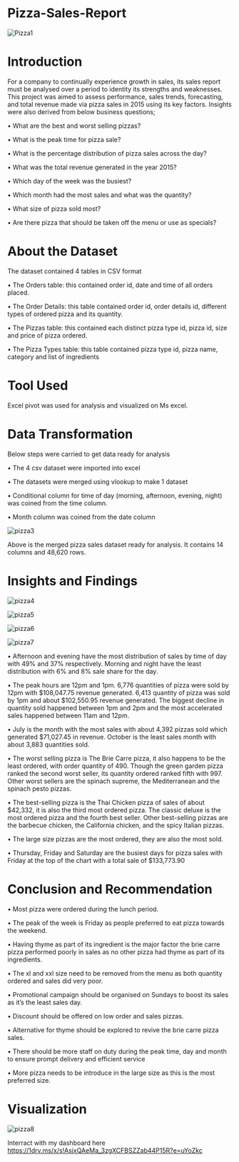 # Pizza-Sales-Report

![Pizza1](https://github.com/learnwithUD/-Pizza-Sales-Report/assets/158782540/ad54832a-6258-483f-b7e2-807442a80293)


# Introduction
For a company to continually experience growth in sales, its sales report must be analysed over a period to identity its strengths and weaknesses. This project was aimed to assess performance, sales trends, forecasting, and total revenue made via pizza sales in 2015 using its key factors.
Insights were also derived from below business questions;

• What are the best and worst selling pizzas?

• What is the peak time for pizza sale?

• What is the percentage distribution of pizza sales across the day?

• What was the total revenue generated in the year 2015?

• Which day of the week was the busiest?

• Which month had the most sales and what was the quantity?

• What size of pizza sold most?

• Are there pizza that should be taken off the menu or use as specials?

# About the Dataset

The dataset contained 4 tables in CSV format

• The Orders table: this contained order id, date and time of all orders placed.

• The Order Details: this table contained order id, order details id, different types of ordered pizza and its quantity.

• The Pizzas table: this contained each distinct pizza type id, pizza id, size and price of pizza ordered.

• The Pizza Types table: this table contained pizza type id, pizza name, category and list of ingredients

# Tool Used

Excel pivot was used for analysis and visualized on Ms excel.

# Data Transformation

Below steps were carried to get data ready for analysis

• The 4 csv dataset were imported into excel

• The datasets were merged using vlookup to make 1 dataset

• Conditional column for time of day (morning, afternoon, evening, night) was coined from the time column.

• Month column was coined from the date column

![pizza3](https://github.com/learnwithUD/-Pizza-Sales-Report/assets/158782540/d578c735-4985-4a6c-aa55-e08e87d453ca)


Above is the merged pizza sales dataset ready for analysis. It contains 14 columns and 48,620 rows.

# Insights and Findings

![pizza4](https://github.com/learnwithUD/-Pizza-Sales-Report/assets/158782540/b95fc972-a5f5-4e7c-a5c0-0b6507f06dd6)

![pizza5](https://github.com/learnwithUD/-Pizza-Sales-Report/assets/158782540/83657ef8-601e-4daf-a9e0-0f363f9f7f89)

![pizza6](https://github.com/learnwithUD/-Pizza-Sales-Report/assets/158782540/1d4eb658-23a1-4768-84a6-c9e1b8c8b7a5)

![pizza7](https://github.com/learnwithUD/-Pizza-Sales-Report/assets/158782540/b227fd4e-0b81-4141-b24b-e43aa2a80238)


• Afternoon and evening have the most distribution of sales by time of day with 49% and 37% respectively. Morning and night have the least distribution with 6% and 8% sale share for the day.

• The peak hours are 12pm and 1pm. 6,776 quantities of pizza were sold by 12pm with $108,047.75 revenue generated. 6,413 quantity of pizza was sold by 1pm and about $102,550.95 revenue generated. The biggest decline in quantity sold happened between 1pm and 2pm and the most accelerated sales happened between 11am and 12pm.

• July is the month with the most sales with about 4,392 pizzas sold which generated $71,027.45 in revenue. October is the least sales month with about 3,883 quantities sold.

• The worst selling pizza is The Brie Carre pizza, it also happens to be the least ordered, with order quantity of 490. Though the green garden pizza ranked the second worst seller, its quantity ordered ranked fifth with 997. Other worst sellers are the spinach supreme, the Mediterranean and the spinach pesto pizzas.

• The best-selling pizza is the Thai Chicken pizza of sales of about $42,332, it is also the third most ordered pizza. The classic deluxe is the most ordered pizza and the fourth best seller. Other best-selling pizzas are the barbecue chicken, the California chicken, and the spicy Italian pizzas.

• The large size pizzas are the most ordered, they are also the most sold.

• Thursday, Friday and Saturday are the busiest days for pizza sales with Friday at the top of the chart with a total sale of $133,773.90

# Conclusion and Recommendation

• Most pizza were ordered during the lunch period.

• The peak of the week is Friday as people preferred to eat pizza towards the weekend.

• Having thyme as part of its ingredient is the major factor the brie carre pizza performed poorly in sales as no other pizza had thyme as part of its ingredients.

• The xl and xxl size need to be removed from the menu as both quantity ordered and sales did very poor.

• Promotional campaign should be organised on Sundays to boost its sales as it’s the least sales day.

• Discount should be offered on low order and sales pizzas.

• Alternative for thyme should be explored to revive the brie carre pizza sales.

• There should be more staff on duty during the peak time, day and month to ensure prompt delivery and efficient service

• More pizza needs to be introduce in the large size as this is the most preferred size.

# Visualization

![pizza8](https://github.com/learnwithUD/-Pizza-Sales-Report/assets/158782540/9d4d3f45-4d33-4610-93b5-c84cae367e69)


Interract with my dashboard here https://1drv.ms/x/s!AsjxQAeMa_3zgXCFBSZZab44P15R?e=uYoZkc

